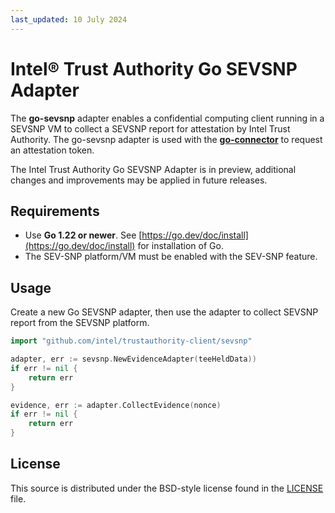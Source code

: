 ```yaml
---
last_updated: 10 July 2024
---
```


# Intel® Trust Authority Go SEVSNP Adapter

The **go-sevsnp** adapter enables a confidential computing client running in a SEVSNP VM to collect a SEVSNP report for attestation by Intel Trust Authority. The go-sevsnp adapter is used with the [**go-connector**](../go-connector/) to request an attestation token. 

The Intel Trust Authority Go SEVSNP Adapter is in preview, additional changes and improvements may be applied in future releases.

## Requirements

- Use **Go 1.22 or newer**. See [https://go.dev/doc/install](https://go.dev/doc/install) for installation of Go.
- The SEV-SNP platform/VM must be enabled with the SEV-SNP feature.

## Usage

Create a new Go SEVSNP adapter, then use the adapter to collect SEVSNP report from the SEVSNP platform. 

```go
import "github.com/intel/trustauthority-client/sevsnp"

adapter, err := sevsnp.NewEvidenceAdapter(teeHeldData))
if err != nil {
    return err
}

evidence, err := adapter.CollectEvidence(nonce)
if err != nil {
    return err
}
```

## License

This source is distributed under the BSD-style license found in the [LICENSE](../LICENSE)
file.
